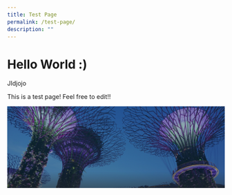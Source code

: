 ```yaml
---
title: Test Page
permalink: /test-page/
description: ""
---
```

# Hello World :)

JIdjojo

This is a test page! Feel free to edit!!

![](/images/hero-banner.png)